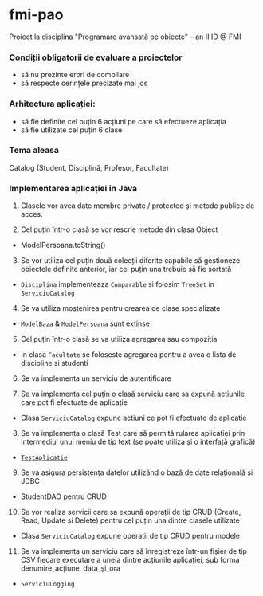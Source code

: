 # fmi-pao
Proiect la disciplina "Programare avansată pe obiecte" – an II ID @ FMI

### Condiții obligatorii de evaluare a proiectelor
- să nu prezinte erori de compilare
- să respecte cerințele precizate mai jos

### Arhitectura aplicației:
- să fie definite cel puțin 6 acțiuni pe care să efectueze aplicația
- să fie utilizate cel puțin 6 clase

### Tema aleasa
Catalog (Student, Disciplină, Profesor, Facultate)

### Implementarea aplicației în Java
1. Clasele vor avea date membre private / protected și metode publice de acces.

2. Cel puțin într-o clasă se vor rescrie metode din clasa Object
- ModelPersoana.toString()

3. Se vor utiliza cel puțin două colecții diferite capabile să gestioneze
   obiectele definite anterior, iar cel puțin una trebuie să fie sortată
- `Disciplina` implementeaza `Comparable` si folosim `TreeSet` in `ServiciuCatalog`

4. Se va utiliza moștenirea pentru crearea de clase specializate
- `ModelBaza` & `ModelPersoana` sunt extinse

5. Cel puțin într-o clasă se va utiliza agregarea sau compoziția
- In clasa `Facultate` se foloseste agregarea pentru a avea o lista de discipline si studenti

6. Se va implementa un serviciu de autentificare

7. Se va implementa cel puțin o clasă serviciu care sa expună acțiunile care
   pot fi efectuate de aplicație
- Clasa `ServiciuCatalog` expune actiuni ce pot fi efectuate de aplicatie

8. Se va implementa o clasă Test care să permită rularea aplicației prin intermediul
   unui meniu de tip text (se poate utiliza și o interfață grafică)
- [`TestAplicatie`](./src/TestAplicatie.java)

9. Se va asigura persistența datelor utilizând o bază de date relațională și JDBC
- StudentDAO pentru CRUD

10. Se vor realiza servicii care sa expună operații de tip CRUD (Create, Read, Update și Delete)
    pentru cel puțin una dintre clasele utilizate
- Clasa `ServiciuCatalog` expune operatii de tip CRUD pentru modele

11. Se va implementa un serviciu care să înregistreze într-un fișier de tip CSV fiecare
    executare a uneia dintre acțiunile aplicației, sub forma denumire_acțiune, data_și_ora
- `ServiciuLogging`
